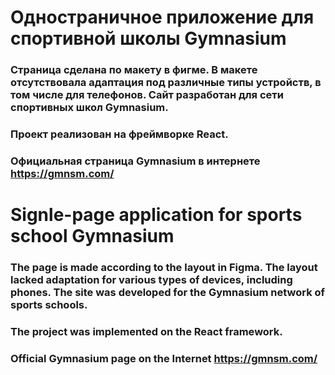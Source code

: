 # Одностраничное приложение для спортивной школы Gymnasium

### Страница сделана по макету в фигме. В макете отсутствовала адаптация под различные типы устройств, в том числе для телефонов. Сайт разработан для сети спортивных школ Gymnasium.
### Проект реализован на фреймворке React.
### Официальная страница Gymnasium в интернете https://gmnsm.com/


# Signle-page application for sports school Gymnasium

### The page is made according to the layout in Figma. The layout lacked adaptation for various types of devices, including phones. The site was developed for the Gymnasium network of sports schools.
### The project was implemented on the React framework.
### Official Gymnasium page on the Internet https://gmnsm.com/
